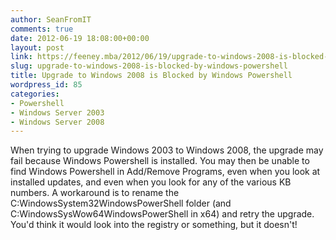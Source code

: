 ```yaml
---
author: SeanFromIT
comments: true
date: 2012-06-19 18:08:00+00:00
layout: post
link: https://feeney.mba/2012/06/19/upgrade-to-windows-2008-is-blocked-by-windows-powershell/
slug: upgrade-to-windows-2008-is-blocked-by-windows-powershell
title: Upgrade to Windows 2008 is Blocked by Windows Powershell
wordpress_id: 85
categories:
- Powershell
- Windows Server 2003
- Windows Server 2008
---
```


When trying to upgrade Windows 2003 to Windows 2008, the upgrade may fail because Windows Powershell is installed. You may then be unable to find Windows Powershell in Add/Remove Programs, even when you look at installed updates, and even when you look for any of the various KB numbers. A workaround is to rename the C:WindowsSystem32WindowsPowerShell folder (and C:WindowsSysWow64WindowsPowerShell in x64) and retry the upgrade. You'd think it would look into the registry or something, but it doesn't!  
  
  

